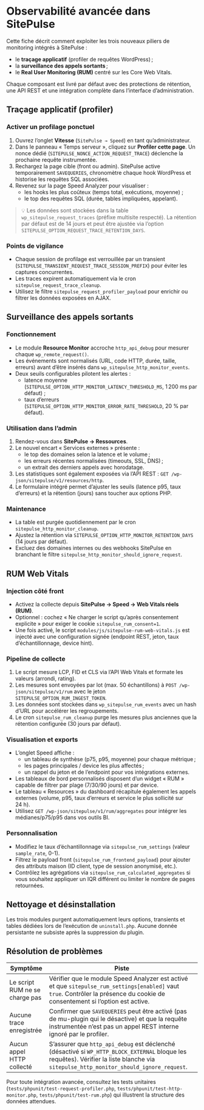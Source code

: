 # Observabilité avancée dans SitePulse

Cette fiche décrit comment exploiter les trois nouveaux piliers de monitoring intégrés à SitePulse :

- le **traçage applicatif** (profiler de requêtes WordPress) ;
- la **surveillance des appels sortants** ;
- le **Real User Monitoring (RUM)** centré sur les Core Web Vitals.

Chaque composant est livré par défaut avec des protections de rétention, une API REST et une intégration complète dans l’interface d’administration.

## Traçage applicatif (profiler)

### Activer un profilage ponctuel

1. Ouvrez l’onglet **Vitesse** (`SitePulse → Speed`) en tant qu’administrateur.
2. Dans le panneau « Temps serveur », cliquez sur **Profiler cette page**. Un nonce dédié (`SITEPULSE_NONCE_ACTION_REQUEST_TRACE`) déclenche la prochaine requête instrumentée.
3. Rechargez la page cible (front ou admin). SitePulse active temporairement `SAVEQUERIES`, chronomètre chaque hook WordPress et historise les requêtes SQL associées.
4. Revenez sur la page Speed Analyzer pour visualiser :
   - les hooks les plus coûteux (temps total, exécutions, moyenne) ;
   - le top des requêtes SQL (durée, tables impliquées, appelant).

> 💡 Les données sont stockées dans la table `wp_sitepulse_request_traces` (préfixe multisite respecté). La rétention par défaut est de 14 jours et peut être ajustée via l’option `SITEPULSE_OPTION_REQUEST_TRACE_RETENTION_DAYS`.

### Points de vigilance

- Chaque session de profilage est verrouillée par un transient (`SITEPULSE_TRANSIENT_REQUEST_TRACE_SESSION_PREFIX`) pour éviter les captures concurrentes.
- Les traces expirent automatiquement via le cron `sitepulse_request_trace_cleanup`.
- Utilisez le filtre `sitepulse_request_profiler_payload` pour enrichir ou filtrer les données exposées en AJAX.

## Surveillance des appels sortants

### Fonctionnement

- Le module **Resource Monitor** accroche `http_api_debug` pour mesurer chaque `wp_remote_request()`.
- Les événements sont normalisés (URL, code HTTP, durée, taille, erreurs) avant d’être insérés dans `wp_sitepulse_http_monitor_events`.
- Deux seuils configurables pilotent les alertes :
  - latence moyenne (`SITEPULSE_OPTION_HTTP_MONITOR_LATENCY_THRESHOLD_MS`, 1 200 ms par défaut) ;
  - taux d’erreurs (`SITEPULSE_OPTION_HTTP_MONITOR_ERROR_RATE_THRESHOLD`, 20 % par défaut).

### Utilisation dans l’admin

1. Rendez-vous dans **SitePulse → Ressources**.
2. Le nouvel encart « Services externes » présente :
   - le top des domaines selon la latence et le volume ;
   - les erreurs récentes normalisées (timeouts, SSL, DNS) ;
   - un extrait des derniers appels avec horodatage.
3. Les statistiques sont également exposées via l’API REST : `GET /wp-json/sitepulse/v1/resources/http`.
4. Le formulaire intégré permet d’ajuster les seuils (latence p95, taux d’erreurs) et la rétention (jours) sans toucher aux options PHP.

### Maintenance

- La table est purgée quotidiennement par le cron `sitepulse_http_monitor_cleanup`.
- Ajustez la rétention via `SITEPULSE_OPTION_HTTP_MONITOR_RETENTION_DAYS` (14 jours par défaut).
- Excluez des domaines internes ou des webhooks SitePulse en branchant le filtre `sitepulse_http_monitor_should_ignore_request`.

## RUM Web Vitals

### Injection côté front

- Activez la collecte depuis **SitePulse → Speed → Web Vitals réels (RUM)**.
- Optionnel : cochez « Ne charger le script qu’après consentement explicite » pour exiger le cookie `sitepulse_rum_consent=1`.
- Une fois activé, le script `modules/js/sitepulse-rum-web-vitals.js` est injecté avec une configuration signée (endpoint REST, jeton, taux d’échantillonnage, device hint).

### Pipeline de collecte

1. Le script mesure LCP, FID et CLS via l’API Web Vitals et formate les valeurs (arrondi, rating).
2. Les mesures sont envoyées par lot (max. 50 échantillons) à `POST /wp-json/sitepulse/v1/rum` avec le jeton `SITEPULSE_OPTION_RUM_INGEST_TOKEN`.
3. Les données sont stockées dans `wp_sitepulse_rum_events` avec un hash d’URL pour accélérer les regroupements.
4. Le cron `sitepulse_rum_cleanup` purge les mesures plus anciennes que la rétention configurée (30 jours par défaut).

### Visualisation et exports

- L’onglet Speed affiche :
  - un tableau de synthèse (p75, p95, moyenne) pour chaque métrique ;
  - les pages principales / device les plus affectés ;
  - un rappel du jeton et de l’endpoint pour vos intégrations externes.
- Les tableaux de bord personnalisés disposent d’un widget « RUM » capable de filtrer par plage (7/30/90 jours) et par device.
- Le tableau « Resources » du dashboard récapitule également les appels externes (volume, p95, taux d’erreurs et service le plus sollicité sur 24 h).
- Utilisez `GET /wp-json/sitepulse/v1/rum/aggregates` pour intégrer les médianes/p75/p95 dans vos outils BI.

### Personnalisation

- Modifiez le taux d’échantillonnage via `sitepulse_rum_settings` (valeur `sample_rate`, 0-1).
- Filtrez le payload front (`sitepulse_rum_frontend_payload`) pour ajouter des attributs maison (ID client, type de session anonymisé, etc.).
- Contrôlez les agrégations via `sitepulse_rum_calculated_aggregates` si vous souhaitez appliquer un IQR différent ou limiter le nombre de pages retournées.

## Nettoyage et désinstallation

Les trois modules purgent automatiquement leurs options, transients et tables dédiées lors de l’exécution de `uninstall.php`. Aucune donnée persistante ne subsiste après la suppression du plugin.

## Résolution de problèmes

| Symptôme | Piste |
| --- | --- |
| Le script RUM ne se charge pas | Vérifier que le module Speed Analyzer est activé et que `sitepulse_rum_settings[enabled]` vaut `true`. Contrôler la présence du cookie de consentement si l’option est active. |
| Aucune trace enregistrée | Confirmer que `SAVEQUERIES` peut être activé (pas de mu-plugin qui le désactive) et que la requête instrumentée n’est pas un appel REST interne ignoré par le profiler. |
| Aucun appel HTTP collecté | S’assurer que `http_api_debug` est déclenché (désactivé si `WP_HTTP_BLOCK_EXTERNAL` bloque les requêtes). Vérifier la liste blanche via `sitepulse_http_monitor_should_ignore_request`. |

Pour toute intégration avancée, consultez les tests unitaires (`tests/phpunit/test-request-profiler.php`, `tests/phpunit/test-http-monitor.php`, `tests/phpunit/test-rum.php`) qui illustrent la structure des données attendues.
